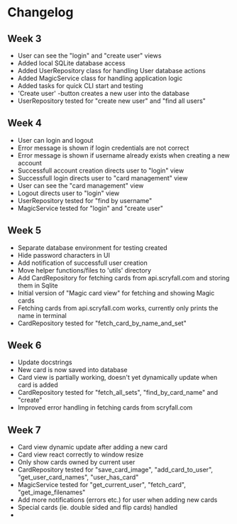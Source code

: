 # Changelog

## Week 3

- User can see the "login" and "create user" views
- Added local SQLite database access
- Added UserRepository class for handling User database actions
- Added MagicService class for handling application logic
- Added tasks for quick CLI start and testing
- 'Create user' -button creates a new user into the database
- UserRepository tested for "create new user" and "find all users"

## Week 4

- User can login and logout
- Error message is shown if login credentials are not correct
- Error message is shown if username already exists when creating a new account
- Successfull account creation directs user to "login" view
- Successfull login directs user to "card management" view
- User can see the "card management" view
- Logout directs user to "login" view
- UserRepository tested for "find by username"
- MagicService tested for "login" and "create user"

## Week 5

- Separate database environment for testing created
- Hide password characters in UI
- Add notification of successfull user creation
- Move helper functions/files to 'utils' directory
- Add CardRepository for fetching cards from api.scryfall.com and storing them in Sqlite
- Initial version of "Magic card view" for fetching and showing Magic cards
- Fetching cards from api.scryfall.com works, currently only prints the name in terminal
- CardRepository tested for "fetch_card_by_name_and_set"

## Week 6
- Update docstrings
- New card is now saved into database
- Card view is partially working, doesn't yet dynamically update when card is added
- CardRepository tested for "fetch_all_sets", "find_by_card_name" and "create"
- Improved error handling in fetching cards from scryfall.com

## Week 7
- Card view dynamic update after adding a new card
- Card view react correctly to window resize
- Only show cards owned by current user
- CardRepository tested for "save_card_image", "add_card_to_user", "get_user_card_names", "user_has_card"
- MagicService tested for "get_current_user", "fetch_card", "get_image_filenames"
- Add more notifications (errors etc.) for user when adding new cards
- Special cards (ie. double sided and flip cards) handled
- 